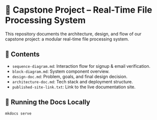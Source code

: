# 📘 Capstone Project – Real-Time File Processing System

This repository documents the architecture, design, and flow of our capstone project: a modular real-time file processing system.

## 📂 Contents

- `sequence-diagram.md`: Interaction flow for signup & email verification.
- `block-diagram.md`: System component overview.
- `design-doc.md`: Problem, goals, and final design decision.
- `architecture-doc.md`: Tech stack and deployment structure.
- `published-site-link.txt`: Link to the live documentation site.

## 🚀 Running the Docs Locally

```bash
mkdocs serve
